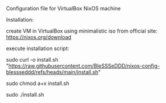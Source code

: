 Configuration file for VirtualBox NixOS machine

Installation: 

create VM in VirtualBox using minimalistic iso from official site: https://nixos.org/download

execute installation script:

sudo curl -o install.sh "https://raw.githubusercontent.com/BleSSSeDDD/nixos-config-blessseddd/refs/heads/main/install.sh"

sudo chmod a+x install.sh

sudo ./install.sh
